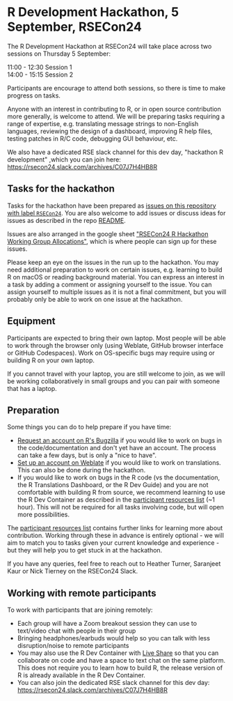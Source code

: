 # R Development Hackathon, 5 September, RSECon24

The R Development Hackathon at RSECon24 will take place across two sessions on Thursday 5 September:

11:00 - 12:30 Session 1  
14:00 - 15:15 Session 2

Participants are encourage to attend both sessions, so there is time to make progress on tasks.

Anyone with an interest in contributing to R, or in open source contribution more generally, is welcome to attend. We will be preparing tasks requiring a range of expertise, e.g. translating message strings to non-English languages, reviewing the design of a dashboard, improving R help files, testing patches in R/C code, debugging GUI behaviour, etc.

We also have a dedicated RSE slack channel for this dev day, "hackathon R development" ,which you can join here: https://rsecon24.slack.com/archives/C07J7H4HB8R

## Tasks for the hackathon

Tasks for the hackathon have been prepared as [issues on this repository with label `RSECon24`](https://github.com/r-devel/r-dev-day/issues?q=is%3Aissue+is%3Aopen+label%3ARSECon24). You are also welcome to add issues or discuss ideas for issues as described in the repo [README](https://github.com/r-devel/r-dev-day/blob/main/README.md).

Issues are also arranged in the google sheet ["RSECon24 R Hackathon Working Group Allocations"](https://docs.google.com/spreadsheets/d/1LQP-FkzYunmWj5HX6hLu8E2CO9vACYe4fWmz5cE3l38/edit?usp=sharing), which is where people can sign up for these issues.

Please keep an eye on the issues in the run up to the hackathon. You may need additional preparation to work on certain issues, e.g. learning to build R on macOS or reading background material. You can express an interest in a task by adding a comment or assigning yourself to the issue. You can assign yourself to multiple issues as it is not a final commitment, but you will probably only be able to work on one issue at the hackathon.

## Equipment

Participants are expected to bring their own laptop. Most people will be able to work through the browser only (using Weblate, GitHub browser interface or GitHub Codespaces). Work on OS-specific bugs may require using or building R on your own laptop.

If you cannot travel with your laptop, you are still welcome to join, as we will be working collaboratively in small groups and you can pair with someone that has a laptop.

## Preparation

Some things you can do to help prepare if you have time:

 - [Request an account on R's Bugzilla](https://contributor.r-project.org/rdevguide/IssueTrack.html#bugzilla-account) if you would like to work on bugs in the code/documentation and don't yet have an account. The process can take a few days, but is only a "nice to have".
 - [Set up an account on Weblate](https://translate.rx.studio/projects/r-project/) if you would like to work on translations. This can also be done during the hackathon.
 - If you would like to work on bugs in the R code (vs the documentation, the R Translations Dashboard, or the R Dev Guide) and you are not comfortable with building R from source, we recommend learning to use the R Dev Container as described in the [participant resources list](../../blob/main/participant_resource_list.md) (~1 hour). This will not be required for all tasks involving code, but will open more possibilities.

The [participant resources list](https://github.com/r-devel/r-dev-day/blob/main/participant_resource_list.md) contains further links for learning more about contribution. Working through these in advance is entirely optional - we will aim to match you to tasks given your current knowledge and experience - but they will help you to get stuck in at the hackathon.

If you have any queries, feel free to reach out to Heather Turner, Saranjeet Kaur or Nick Tierney on the RSECon24 Slack.

## Working with remote participants

To work with participants that are joining remotely:

* Each group will have a Zoom breakout session they can use to text/video chat with people in their group
* Bringing headphones/earbuds would help so you can talk with less disruption/noise to remote participants
* You may also use the R Dev Container with [Live Share](https://contributor.r-project.org/r-dev-env/container_setup/live_share/) so that you can collaborate on code and have a space to text chat on the same platform. This does not require you to learn how to build R, the release version of R is already available in the R Dev Container.
* You can also join the dedicated RSE slack channel for this dev day: https://rsecon24.slack.com/archives/C07J7H4HB8R
